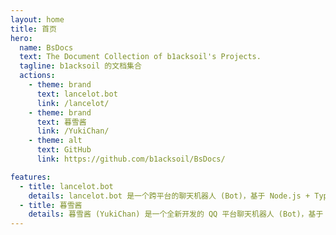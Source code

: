 ```yaml
---
layout: home
title: 首页
hero:
  name: BsDocs
  text: The Document Collection of b1acksoil's Projects.
  tagline: b1acksoil 的文档集合
  actions:
    - theme: brand
      text: lancelot.bot
      link: /lancelot/
    - theme: brand
      text: 暮雪酱
      link: /YukiChan/
    - theme: alt
      text: GitHub
      link: https://github.com/b1acksoil/BsDocs/

features:
  - title: lancelot.bot
    details: lancelot.bot 是一个跨平台的聊天机器人 (Bot)，基于 Node.js + TypeScript 开发，框架使用 Koishi.js。Bot 目前主要提供音游 Arcaea 的查分服务，未来有可能发展出更多功能。
  - title: 暮雪酱
    details: 暮雪酱 (YukiChan) 是一个全新开发的 QQ 平台聊天机器人 (Bot)，基于 .NET 6 + C#，框架使用 Konata.Core，相较前作在架构上有着很大的革新。
---
```


